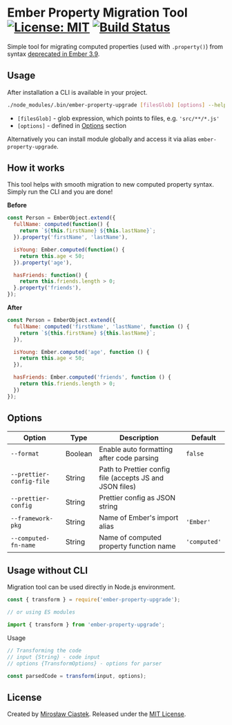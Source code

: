 # Ember Property Migration Tool [![License: MIT](https://img.shields.io/badge/License-MIT-blue.svg)](https://github.com/mciastek/ember-property-upgrade/blob/master/LICENSE) [![Build Status](https://travis-ci.com/mciastek/ember-property-upgrade.svg?branch=master)](https://travis-ci.com/mciastek/ember-property-upgrade)

Simple tool for migrating computed properties (used with `.property()`) from syntax [deprecated in Ember 3.9](https://deprecations.emberjs.com/v3.x/#toc_computed-property-property).

## Usage
After installation a CLI is available in your project.

```bash
./node_modules/.bin/ember-property-upgrade [filesGlob] [options] --help
```

- `[filesGlob]` - glob expression, which points to files, e.g. `'src/**/*.js'`
- `[options]` - defined in [Options](#options) section

Alternatively you can install module globally and access it via alias `ember-property-upgrade`.

## How it works

This tool helps with smooth migration to new computed property syntax. Simply run the CLI and you are done!

**Before**
```js
const Person = EmberObject.extend({
  fullName: computed(function() {
    return `${this.firstName} ${this.lastName}`;
  }).property('firstName', 'lastName'),

  isYoung: Ember.computed(function() {
    return this.age < 50;
  }).property('age'),

  hasFriends: function() {
    return this.friends.length > 0;
  }.property('friends'),
});
```

**After**
```js
const Person = EmberObject.extend({
  fullName: computed('firstName', 'lastName', function () {
    return `${this.firstName} ${this.lastName}`;
  }),

  isYoung: Ember.computed('age', function () {
    return this.age < 50;
  }),

  hasFriends: Ember.computed('friends', function () {
    return this.friends.length > 0;
  })
});
```

## Options

| Option | Type | Description | Default  |
|---------------------------|-------------|---------------|---------|
| `--format` | Boolean | Enable auto formatting after code parsing | `false` |
| `--prettier-config-file` | String | Path to Prettier config file (accepts JS and JSON files) |  |
| `--prettier-config` | String | Prettier config as JSON string |  |
| `--framework-pkg` | String | Name of Ember's import alias | `'Ember'` |
| `--computed-fn-name` | String | Name of computed property function name | `'computed'` |

## Usage without CLI

Migration tool can be used directly in Node.js environment.

```js
const { transform } = require('ember-property-upgrade');

// or using ES modules

import { transform } from 'ember-property-upgrade';
```

Usage
```js
// Transforming the code
// input {String} - code input
// options {TransformOptions} - options for parser

const parsedCode = transform(input, options);
```

## License

Created by [Mirosław Ciastek](https://github.com/mciastek). Released under the [MIT License](https://github.com/mciastek/ember-property-upgrade/blob/master/LICENSE).